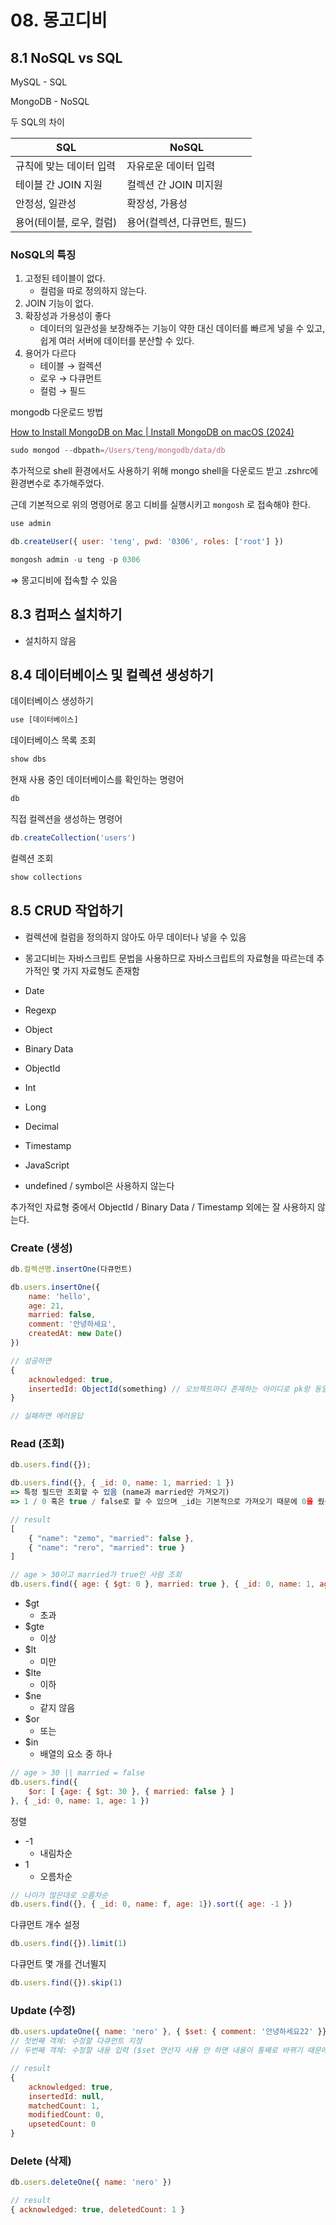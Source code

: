 # 08. 몽고디비
## 8.1 NoSQL vs SQL

MySQL - SQL

MongoDB - NoSQL

두 SQL의 차이

| SQL | NoSQL |
| --- | --- |
| 규칙에 맞는 데이터 입력 | 자유로운 데이터 입력 |
| 테이블 간 JOIN 지원 | 컬렉션 간 JOIN 미지원 |
| 안정성, 일관성 | 확장성, 가용성 |
| 용어(테이블, 로우, 컬럼) | 용어(컬렉션, 다큐먼트, 필드) |

### NoSQL의 특징

1. 고정된 테이블이 없다.
    - 컬럼을 따로 정의하지 않는다.
2. JOIN 기능이 없다.
3. 확장성과 가용성이 좋다
    - 데이터의 일관성을 보장해주는 기능이 약한 대신 데이터를 빠르게 넣을 수 있고, 쉽게 여러 서버에 데이터를 분산할 수 있다.
4. 용어가 다르다
    - 테이블 → 컬렉션
    - 로우 → 다큐먼트
    - 컬럼 → 필드

mongodb 다운로드 방법

[How to Install MongoDB on Mac | Install MongoDB on macOS (2024)](https://www.youtube.com/watch?v=8gUQL2zlpvI)

```jsx
sudo mongod --dbpath=/Users/teng/mongodb/data/db
```

추가적으로 shell 환경에서도 사용하기 위해 mongo shell을 다운로드 받고 .zshrc에 환경변수로 추가해주었다.

근데 기본적으로 위의 명령어로 몽고 디비를 실행시키고 `mongosh` 로 접속해야 한다.

```jsx
use admin
```

```jsx
db.createUser({ user: 'teng', pwd: '0306', roles: ['root'] })
```

```jsx
mongosh admin -u teng -p 0306
```

⇒ 몽고디비에 접속할 수 있음

## 8.3 컴퍼스 설치하기

- 설치하지 않음

## 8.4 데이터베이스 및 컬렉션 생성하기

데이터베이스 생성하기

```jsx
use [데이터베이스]
```

데이터베이스 목록 조회

```jsx
show dbs
```

현재 사용 중인 데이터베이스를 확인하는 명령어

```jsx
db
```

직접 컬렉션을 생성하는 명령어

```jsx
db.createCollection('users')
```

컬렉션 조회

```jsx
show collections
```

## 8.5 CRUD 작업하기

- 컬렉션에 컬럼을 정의하지 않아도 아무 데이터나 넣을 수 있음
- 몽고디비는 자바스크립트 문법을 사용하므로 자바스크립트의 자료형을 따르는데 추가적인 몇 가지 자료형도 존재함

- Date
- Regexp
- Object
- Binary Data
- ObjectId
- Int
- Long
- Decimal
- Timestamp
- JavaScript

- undefined / symbol은 사용하지 않는다

추가적인 자료형 중에서 ObjectId / Binary Data / Timestamp 외에는 잘 사용하지 않는다.

### Create (생성)

```jsx
db.컬렉션명.insertOne(다큐먼트)
```

```jsx
db.users.insertOne({
	name: 'hello',
	age: 21,
	married: false,
	comment: '안녕하세요',
	createdAt: new Date()
})

// 성공하면
{
	acknowledged: true,
	insertedId: ObjectId(something) // 오브젝트마다 존재하는 아이디로 pk랑 동일
}

// 실패하면 에러응답
```

### Read (조회)

```jsx
db.users.find({});
```

```jsx
db.users.find({}, { _id: 0, name: 1, married: 1 })
=> 특정 필드만 조회할 수 있음 (name과 married만 가져오기)
=> 1 / 0 혹은 true / false로 할 수 있으며 _id는 기본적으로 가져오기 때문에 0을 줬음

// result
[
	{ "name": "zemo", "married": false },
	{ "name": "rero", "married": true }
]
```

```jsx
// age > 30이고 married가 true인 사람 조회
db.users.find({ age: { $gt: 0 }, married: true }, { _id: 0, name: 1, age: 1 });
```

- $gt
    - 초과
- $gte
    - 이상
- $lt
    - 미만
- $lte
    - 이하
- $ne
    - 같지 않음
- $or
    - 또는
- $in
    - 배열의 요소 중 하나

```jsx
// age > 30 || married = false
db.users.find({
	$or: [ {age: { $gt: 30 }, { married: false } ]
}, { _id: 0, name: 1, age: 1 })
```

정렬

- -1
    - 내림차순
- 1
    - 오름차순

```jsx
// 나이가 많은대로 오름차순
db.users.find({}, { _id: 0, name: f, age: 1}).sort({ age: -1 })
```

다큐먼트 개수 설정

```jsx
db.users.find({}).limit(1)
```

다큐먼트 몇 개를 건너뛸지

```jsx
db.users.find({}).skip(1)
```

### Update (수정)

```jsx
db.users.updateOne({ name: 'nero' }, { $set: { comment: '안녕하세요22' }});
// 첫번째 객체: 수정할 다큐먼트 지정
// 두번째 객체: 수정할 내용 입력 ($set 연산자 사용 안 하면 내용이 통째로 바뀌기 때문에 일부만 수정할 때는 $set 연산자 사용)

// result
{
	acknowledged: true,
	insertedId: null,
	matchedCount: 1,
	modifiedCount: 0,
	upsetedCount: 0
}
```

### Delete (삭제)

```jsx
db.users.deleteOne({ name: 'nero' })

// result
{ acknowledged: true, deletedCount: 1 }
```